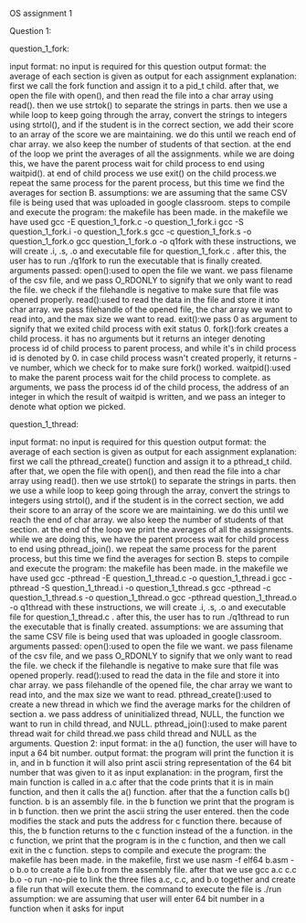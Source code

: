 OS assignment 1

Question 1:

question_1_fork:

input format:
    no input is required for this question
output format:
    the average of each section is given as output for each assignment
explanation:
    first we call the fork function and assign it to a pid_t child. after that, we open the file with open(), and then read the file into a char array using read(). then we use strtok() to separate the strings in parts. then we use a while loop to keep going through the array, convert the strings to integers using strtol(), and if the student is in the correct section, we add their score to an array of the score we are maintaining. we do this until we reach end of char array. we also keep the number of students of that section. at the end of the loop we print the averages of all the assignments. while we are doing this, we have the parent process wait for child process to end using waitpid(). at end of child process we use exit() on the child process.we repeat the same process for the parent process, but this time we find the averages for section B.
assumptions:
    we are assuming that the same CSV file is being used that was uploaded in google classroom.
steps to compile and execute the program:
    the makefile has been made. in the makefile we have used 
    gcc -E question_1_fork.c -o question_1_fork.i
	gcc -S question_1_fork.i -o question_1_fork.s
	gcc -c question_1_fork.s -o question_1_fork.o
	gcc question_1_fork.o -o q1fork
    with these instructions, we will create .i, .s, .o and executable file for question_1_fork.c . after this, the user has to run ./q1fork to run the executable that is finally created.
arguments passed:
    open():used to open the file we want. we pass filename of the csv file, and we pass O_RDONLY to signify that we only want to read the file. we check if the filehandle is negative to make sure that file was opened properly.
    read():used to read the data in the file and store it into char array. we pass filehandle of the opened file, the char array we want to read into, and the max size we want to read.
    exit():we pass 0 as argument to signify that we exited child process with exit status 0.
    fork():fork creates a child process. it has no arguments but it returns an integer denoting process id of child process to parent process, and while it's in child process id is denoted by 0. in case child process wasn't created properly, it returns -ve number, which we check for to make sure fork() worked.
    waitpid():used to make the parent process wait for the child process to complete. as arguments, we pass the process id of the child process, the address of an integer in which the result of waitpid is written, and we pass an integer to denote what option we picked.

question_1_thread:

input format:
    no input is required for this question
output format:
    the average of each section is given as output for each assignment
explanation:
    first we call the pthread_create() function and assign it to a pthread_t child. after that, we open the file with open(), and then read the file into a char array using read(). then we use strtok() to separate the strings in parts. then we use a while loop to keep going through the array, convert the strings to integers using strtol(), and if the student is in the correct section, we add their score to an array of the score we are maintaining. we do this until we reach the end of char array. we also keep the number of students of that section. at the end of the loop we print the averages of all the assignments. while we are doing this, we have the parent process wait for child process to end using pthread_join(). we repeat the same process for the parent process, but this time we find the averages for section B.
steps to compile and execute the program:
    the makefile has been made. in the makefile we have used
    gcc -pthread -E question_1_thread.c -o question_1_thread.i
	gcc -pthread -S question_1_thread.i -o question_1_thread.s
	gcc -pthread -c question_1_thread.s -o question_1_thread.o
	gcc -pthread question_1_thread.o -o q1thread
    with these instructions, we will create .i, .s, .o and executable file for question_1_thread.c . after this, the user has to run ./q1thread to run the executable that is finally created.
assumptions:
    we are assuming that the same CSV file is being used that was uploaded in google classroom.
arguments passed:
    open():used to open the file we want. we pass filename of the csv file, and we pass O_RDONLY to signify that we only want to read the file. we check if the filehandle is negative to make sure that file was opened properly.
    read():used to read the data in the file and store it into char array. we pass filehandle of the opened file, the char array we want to read into, and the max size we want to read.
    pthread_create():used to create a new thread in which we find the average marks for the children of section a. we pass address of uninitialized thread, NULL, the function we want to run in child thread, and NULL.
    pthread_join():used to make parent thread wait for child thread.we pass child thread and NULL as the arguments.
Question 2:
input format:
    in the a() function, the user will have to input a 64 bit number.
output format:
    the program will print the function it is in, and in b function it will also print ascii string representation of the 64 bit number that was given to it as input
explanation:
    in the program, first the main function is called in a.c after that the code prints that it is in main function, and then it calls the a() function. after that the a function calls b() function. b is an assembly file. in the b function we print that the program is in b function. then we print the ascii string the user entered. then the code modifies the stack and puts the address for c function there. because of this, the b function returns to the c function instead of the a function. in the c function, we print that the program is in the c function, and then we call exit in the c function.
steps to compile and execute the program:
    the makefile has been made. in the makefile, first we use nasm -f elf64 b.asm -o b.o to create a file b.o from the assembly file. after that we use gcc a.c c.c b.o -o run -no-pie to link the three files a.c, c.c, and b.o together and create a file run that will execute them. the command to execute the file is ./run
assumption:
    we are assuming that user will enter 64 bit number in a function when it asks for input